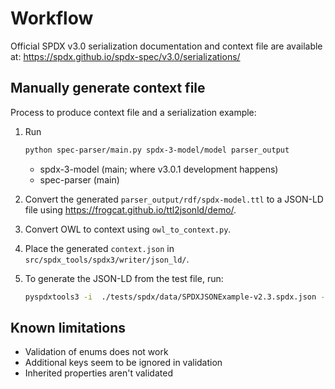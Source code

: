 # Workflow

Official SPDX v3.0 serialization documentation and context file
are available at: <https://spdx.github.io/spdx-spec/v3.0/serializations/>

## Manually generate context file

Process to produce context file and a serialization example:

1. Run

    ```sh
    python spec-parser/main.py spdx-3-model/model parser_output
    ```

    - spdx-3-model (main; where v3.0.1 development happens)
    - spec-parser (main)

2. Convert the generated `parser_output/rdf/spdx-model.ttl` to a JSON-LD file
    using <https://frogcat.github.io/ttl2jsonld/demo/>.
3. Convert OWL to context using `owl_to_context.py`.
4. Place the generated `context.json` in `src/spdx_tools/spdx3/writer/json_ld/`.
5. To generate the JSON-LD from the test file, run:

    ```sh
    pyspdxtools3 -i  ./tests/spdx/data/SPDXJSONExample-v2.3.spdx.json -o example_with_context
    ```

## Known limitations

- Validation of enums does not work
- Additional keys seem to be ignored in validation
- Inherited properties aren't validated
